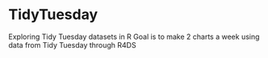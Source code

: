 # TidyTuesday
Exploring Tidy Tuesday datasets in R
Goal is to make 2 charts a week using data from Tidy Tuesday through R4DS
